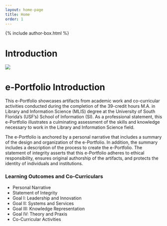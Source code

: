 ```yaml
---
layout: home-page
title: Home
order: 1
---
```

{% include author-box.html %}

  <style>
  .container {
    align-items: center;
    justify-content: center;
  }
  </style>
  <body>
        <div class="h1">
        <h1>Introduction</h1>
      </div>
    <div class="container">
      <div class="image">
        <img src="https://eoroyal26.github.io/assets/img/Placeholder_750-500.png">
      </div>
      <div class="h1">
        <h1>e-Portfolio Introduction</h1>
      </div>
      <div class="body">
        <p>This e-Portfolio showcases artifacts from academic work and co-curricular activities conducted during the completion of the 39-credit hours M.A. in Library and Information Science (MLIS) degree at the University of South Florida’s (USF’s) School of Information (SI). As a professional statement, this e-Portfolio illustrates a culminating assessment of the skills and knowledge necessary to work in the Library and Information Science field.</p>
      </div>
       <div class="body">
        <p>The e-Portfolio is anchored by a personal narrative that includes a summary of the design and organization of the e-Portfolio. In addition, the summary includes a description of the process to create the e-Portfolio. The statement of integrity asserts that this e-Portfolio adheres to ethical responsibility, ensures original authorship of the artifacts, and protects the identity of individuals and institutions.</p>
      </div>
    <div class="h3">
        <h3>Learning Outcomes and Co-Curriculars</h3>
      </div>
        <div class="body">
        <ul>
<li>Personal Narrative</li>
<li>Statement of Integrity</li>
<li>Goal I: Leadership and Innovation</li>
<li>Goal II: Systems and Services</li>
<li>Goal III: Knowledge Representation</li>
<li>Goal IV: Theory and Praxis</li>
<li>Co-Curricular Activities</li>
</ul>
      </div>
    </div>
  </body>

